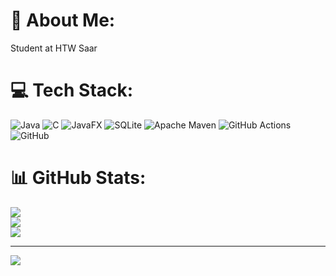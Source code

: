 # 💫 About Me:
Student at HTW Saar


# 💻 Tech Stack:
![Java](https://img.shields.io/badge/java-%23ED8B00.svg?style=plastic&logo=openjdk&logoColor=white) ![C](https://img.shields.io/badge/c-%2300599C.svg?style=plastic&logo=c&logoColor=white) ![JavaFX](https://img.shields.io/badge/javafx-%23FF0000.svg?style=plastic&logo=javafx&logoColor=white) ![SQLite](https://img.shields.io/badge/sqlite-%2307405e.svg?style=plastic&logo=sqlite&logoColor=white) ![Apache Maven](https://img.shields.io/badge/Apache%20Maven-C71A36?style=plastic&logo=Apache%20Maven&logoColor=white) ![GitHub Actions](https://img.shields.io/badge/github%20actions-%232671E5.svg?style=plastic&logo=githubactions&logoColor=white) ![GitHub](https://img.shields.io/badge/github-%23121011.svg?style=plastic&logo=github&logoColor=white)
# 📊 GitHub Stats:
![](https://github-readme-stats.vercel.app/api?username=Finn4239&theme=tokyonight&hide_border=false&include_all_commits=false&count_private=true)<br/>
![](https://nirzak-streak-stats.vercel.app/?user=Finn4239&theme=tokyonight&hide_border=false)<br/>
![](https://github-readme-stats.vercel.app/api/top-langs/?username=Finn4239&theme=tokyonight&hide_border=false&include_all_commits=false&count_private=true&layout=compact)

---
[![](https://visitcount.itsvg.in/api?id=Finn4239&icon=0&color=0)](https://visitcount.itsvg.in)

<!-- Proudly created with GPRM ( https://gprm.itsvg.in ) -->
